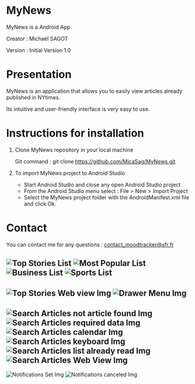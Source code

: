 
# MyNews

MyNews is a Android App

Creator : Michaël SAGOT 

Version : Initial Version 1.0


# Presentation

MyNews is an application that allows you to easily view articles already published in NYtimes.

Its intuitive and user-friendly interface is very easy to use.
 


# Instructions for installation


1. Clone MyNews repository in your local machine

    Git command : git clone https://github.com/MicaSag/MyNews.git


2. To import MyNews project to Android Studio 

	* Start Android Studio and close any open Android Studio project
	* From the Android Studio menu select : File > New > Import Project
	* Select the MyNews project folder with the AndroidManifest.xml file and click Ok. 



# Contact

You can contact me for any questions : contact_moodtracker@sfr.fr

![Top Stories List](/app/src/main/res/drawable/top_stories_list.png)
![Most Popular List](/app/src/main/res/drawable/most_popular_list.png)
![Business List](/app/src/main/res/drawable/business_list.png)
![Sports List](/app/src/main/res/drawable/sports_list.png)
---------------------------------------------------------------------
![Top Stories Web view Img](/app/src/main/res/drawable/top_stories_web_view.png)
![Drawer Menu Img](/app/src/main/res/drawable/drawer_menu.png)
---------------------------------------------------------------------
![Search Articles not article found Img](/app/src/main/res/drawable/search_articles_not_articles_found.png)
![Search Articles required data Img](/app/src/main/res/drawable/search_articles_required_data.png)
![Search Articles calendar Img](/app/src/main/res/drawable/search_articles_calendar.png)
![Search Articles keyboard Img](/app/src/main/res/drawable/search_articles_keyboard.png)
![Search Articles list already read Img](/app/src/main/res/drawable/search_articles_list_already_read.png)
![Search Articles Web View Img](/app/src/main/res/drawable/search_articles_web_view.png)
---------------------------------------------------------------------
![Notifications Set Img](/app/src/main/res/drawable/notifications_set.png)
![Notifications canceled Img](/app/src/main/res/drawable/notifications_canceled.png)
